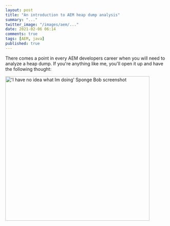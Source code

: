 ```yaml
---
layout: post
title: "An introduction to AEM heap dump analysis"
summary: "..."
twitter_image: "/images/aem/..."
date: 2021-02-06 06:14
comments: true
tags: [AEM, java]
published: true
---
```

There comes a point in every AEM developers career when you will need to analyze a heap dump. If you're anything like me, you'll open it up and have the following thought:

<img src="{{ site.baseurl }}/images/general/no-idea.png" alt="'I have no idea what Im doing' Sponge Bob screenshot" width="450" >

